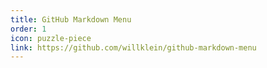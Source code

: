 ```yaml
---
title: GitHub Markdown Menu
order: 1
icon: puzzle-piece
link: https://github.com/willklein/github-markdown-menu
---
```

